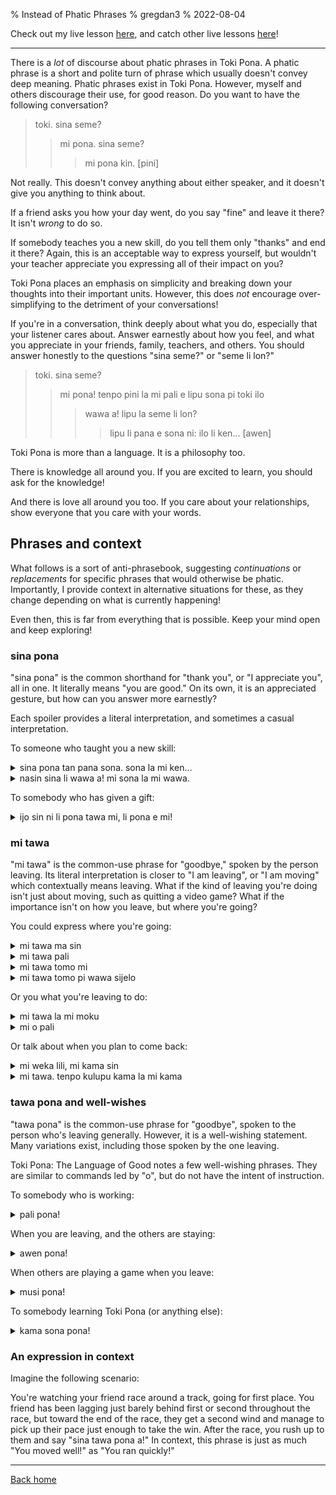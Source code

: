 % Instead of Phatic Phrases
% gregdan3
% 2022-08-04

Check out my live lesson [here](https://youtu.be/WKN1YRZDuTA), and catch other live lessons [here](https://discord.com/invite/acN3PD5y7M)!

---

There is a _lot_ of discourse about phatic phrases in Toki Pona. A phatic
phrase is a short and polite turn of phrase which usually doesn't convey deep
meaning. Phatic phrases exist in Toki Pona. However,
myself and others discourage their use, for good reason. Do you want to have
the following conversation?

> toki. sina seme?
>
> > mi pona. sina seme?
> >
> > > mi pona kin. [pini]

Not really. This doesn't convey anything about either speaker, and it doesn't
give you anything to think about.

If a friend asks you how your day went, do you say "fine" and leave it there? It isn't _wrong_ to do so.

If somebody teaches you a new skill, do you tell them only "thanks" and end
it there? Again, this is an acceptable way to express yourself, but wouldn't your teacher appreciate you expressing all of their impact on you?

Toki Pona places an emphasis on simplicity and breaking down your thoughts into
their important units. However, this does _not_ encourage over-simplifying to
the detriment of your conversations!

If you're in a conversation, think deeply about what you do, especially that your listener cares about. Answer earnestly
about how you feel, and what you appreciate in your friends, family, teachers,
and others. You should answer honestly to the questions "sina seme?" or "seme
li lon?"

> toki. sina seme?
>
> > mi pona! tenpo pini la mi pali e lipu sona pi toki ilo
> >
> > > wawa a! lipu la seme li lon?
> > >
> > > > lipu li pana e sona ni: ilo li ken... [awen]

Toki Pona is more than a language. It is a philosophy too.

There is knowledge all around you. If you are excited to learn, you should ask
for the knowledge!

And there is love all around you too. If you care about your relationships, show everyone that you care with your words.

## Phrases and context

What follows is a sort of anti-phrasebook, suggesting _continuations_ or
_replacements_ for specific phrases that would otherwise be phatic.
Importantly, I provide context in alternative situations for these, as
they change depending on what is currently happening!

Even then, this is far from everything that is possible. Keep your mind open and keep exploring!

### sina pona

"sina pona" is the common shorthand for "thank you", or "I appreciate you", all
in one. It literally means "you are good." On its own, it is an appreciated
gesture, but how can you answer more earnestly?

Each spoiler provides a literal interpretation, and sometimes a casual interpretation.

To someone who taught you a new skill:

<details><summary> sina pona tan pana sona. sona la mi ken... </summary>
You are good because of knowledge-giving. In the context of knowledge, I am able to ...

I appreciate your teaching! It has taught me to...

</details>

<details><summary> nasin sina li wawa a! mi sona la mi wawa. </summary>
Your method is powerful! If I understand, I am powerful.

The process you described is very effective! My understanding of it has helped me greatly.

</details>

To somebody who has given a gift:

<details><summary> ijo sin ni li pona tawa mi, li pona e mi! </summary>
This new thing is good to me, and helped me!

This gift is fantastic for me, and made me feel better!

</details>

### mi tawa

"mi tawa" is the common-use phrase for "goodbye," spoken by the person
leaving. Its literal interpretation is closer to "I am leaving", or "I am
moving" which contextually means leaving. What if the kind of leaving
you're doing isn't just about moving, such as quitting a video game? What if the importance isn't on how you leave, but where you're going?

You could express where you're going:

<details><summary> mi tawa ma sin </summary>
I go to a new place.

I am leaving for somewhere new!

</details>

<details><summary> mi tawa pali </summary>
I am going to work.
</details>

<details><summary> mi tawa tomo mi</summary>
I'm going to my home.
</details>

<details><summary> mi tawa tomo pi wawa sijelo </summary>
I am going to a body-power building.

I am going to the gym!

</details>

Or you what you're leaving to do:

<details><summary> mi tawa la mi moku </summary>
When I leave, I eat.

I'm leaving for dinner!

</details>

<details><summary> mi o pali </summary>
I must work.

I have to do my job.

</details>

Or talk about when you plan to come back:

<details><summary> mi weka lili, mi kama sin </summary>
I go away a little bit, and arrive again

I'm leaving for a short time, and I will come back!

</details>

<details><summary> mi tawa. tenpo kulupu kama la mi kama </summary>
I'm going. At an arriving group time, I'll arrive.

I'm leaving. I'm coming to the next meetup!

</details>

### tawa pona and well-wishes

"tawa pona" is the common-use phrase for "goodbye", spoken to the person who's
leaving generally. However, it is a well-wishing statement. Many variations exist, including those spoken by the one leaving.

Toki Pona: The Language of Good notes a few well-wishing phrases. They are similar to commands led by "o", but do not have the intent of instruction.

To somebody who is working:

<details><summary> pali pona! </summary>
Have a good time at work!
</details>

When you are leaving, and the others are staying:

<details><summary> awen pona! </summary>
While you're staying, have a good time!
</details>

When others are playing a game when you leave:

<details><summary> musi pona! </summary>
Have fun!
</details>

To somebody learning Toki Pona (or anything else):

<details><summary> kama sona pona! </summary>
Learn well!
</details>

### An expression in context

Imagine the following scenario:

You're watching your friend race around a track, going for first place.
You friend has been lagging just barely behind first or second throughout the race, but toward the end of the race, they get a second wind and manage to pick up their pace just enough to take the win.
After the race, you rush up to them and say "sina tawa pona a!"
In context, this phrase is just as much "You moved well!" as "You ran quickly!"

---

[Back home](/toki-pona/)
